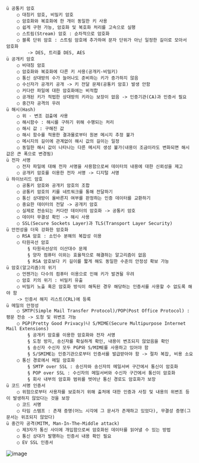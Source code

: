 	ü 공통키 암호
		○ 대칭키 암호, 비밀키 암호
		○ 암호화와 복호화에 한 개이 동일한 키 사용
		○ 쉽게 구현 가능, 암호화 및 복호화 처리를 고속으로 실행
		○ 스트림(Stream) 암호 : 순차적으로 암호화
		○ 블록 단위 암호 : 스트림 암호에 추가하여 문자 단위가 아닌 일정한 길이로 모아서 암호화
			-> DES, 트리플 DES, AES
	ü 공개키 암호
		○ 비대칭 암호
		○ 암호화와 복호화에 다른 키 사용(공개키-비밀키)
		○ 통신 상대방의 수가 늘어나도 준비하는 키가 증가하지 않음
		○ 수신자가 공개키 공개 -> 키 전달 문제(공통키 암호) 발생 안함
		○ 커다란 파일에 대한 암호화에는 비적합
		○ 공개된 키가 적법한 상대방의 키라는 보장이 없음 -> 인증기관(CA)과 인증서 필요
		○ 중간자 공격의 우려
	ü 해시(Hash)
		○ 위 · 변조 검출에 사용
		○ 해시함수 : 해시를 구하기 위해 수행되는 처리
		○ 해시 값 : 구해진 값
		○ 해시 함수를 적용한 결과물로부터 원본 메시지 추정 불가
		○ 메시지의 길이에 관계없이 해시 값의 길이는 일정
		○ 동일한 해시 값이 나타나는 다른 메시지 생성 불가(내용이 조금이라도 변화되면 해시 값은 큰 폭으로 변경됨)
	ü 전자 서명
		○ 전자 파일에 대해 전자 서명을 사용함으로써 데이터의 내용에 대한 신뢰성을 제고
		○ 공개키 암호를 이용한 전자 서명 -> 디지털 서명
	ü 하이브리드 암호
		○ 공통키 암호와 공개키 암호의 조합
		○ 공통키 암호의 키를 네트워크를 통해 전달하기
		○ 통신 상대방이 올바른지 여부를 판정하는 인증 데이터를 교환하기
		○ 중요한 데이터의 전달 -> 공개키 암호
		○ 실제로 전송되는 커다란 데이터의 암호화 -> 공통키 암호
		○ 데이터 무결성 확인 -> 해시 사용
		○ SSL(Secure Sockets Layer)과 TLS(Transport Layer Security)
	ü 안전성을 더욱 강화한 암호화
		○ RSA 암호 : 소인수 분해의 복잡성 이용
		○ 타원곡선 암호
			§ 타원곡선상의 이산대수 문제
			§ 양자 컴퓨터 이외는 효율적으로 해결하는 알고리즘이 없음
			§ RSA 암호보다 키 길이를 짧게 해도 동일한 수준의 안정성 확보 가능
	ü 암호(알고리즘)의 위기
		○ 언젠가는 다수의 컴퓨터 이용으로 인해 키가 발견될 우려
		○ 암호 키의 위기 : 비밀키 유출
		○ 비밀키 노출 혹은 암호화 방식이 해독된 경우 해당하는 인증서를 사용할 수 없도록 해야 함 
		-> 인증서 해지 리스트(CRL)에 등록
	ü 메일의 안정성
		○ SMTP(Simple Mail Transfer Protocol)/POP(Post Office Protocol) : 평문 전송 -> 도청 및 위변조 가능
		○ PGP(Pretty Good Privacy)나 S/MIME(Secure Multipurpose Internet Mail Extensions)
			§ 공개키 암호를 이용한 암호화와 전자 서명
			§ 도청 방지, 송신자를 확실하게 확인, 내용이 변조되지 않았음을 확인
			§ 송신자 수신자 모두 PGP와 S/MIME를 사용하고 있어야 함
			§ S/SMIME는 인증기관으로부터 인증서를 발급받아야 함 -> 절차 복잡, 비용 소요
		○ 통신 경로에서 메일 암호화
			§ SMTP over SSL : 송신자와 송신자의 메일서버 구간에서 통신이 암호화
			§ POP over SSL : 수신자의 메일서버와 수신자 구간에서 통신이 암호화
			§ 회사 내부의 암호화 범위를 벗어난 통신 경로도 암호화가 보장
	ü 코드 서명 인증서
		○ 위험으로부터 사용자를 보호하기 위해 출처에 대한 인증과 사칭 및 내용의 위변조 등이 발생하지 않았다는 것을 보장
		○ 코드 서명
		○ 타임 스탬프 : 존재 증명(어느 시각에 그 문서가 존재하고 있었다), 무결성 증명(그 문서는 위조되지 않았다)
	ü 중간자 공격(MITM, Man-In-The-Middle attack)
		○ 제3자가 통신 사이에 개입함으로써 암호화된 데이터를 읽어낼 수 있는 방법
		○ 통신 상대가 발행하는 인증서 내용 확인 필요
		○ EV SSL 인증서

![image](https://user-images.githubusercontent.com/85976426/144559934-5d50e49b-4456-4f98-9d12-c31dcf4d6073.png)
